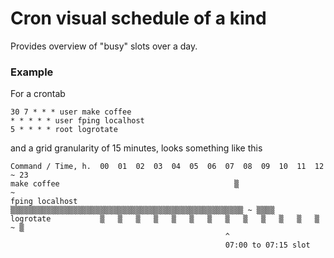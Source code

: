 # Cron visual schedule of a kind

Provides overview of "busy" slots over a day.

### Example

For a crontab

```
30 7 * * * user make coffee
* * * * * user fping localhost
5 * * * * root logrotate
```

and a grid granularity of 15 minutes, looks something like this

```
Command / Time, h.  00  01  02  03  04  05  06  07  08  09  10  11  12   ~ 23  
make coffee                                       ▒                      ~     
fping localhost     ▒▒▒▒▒▒▒▒▒▒▒▒▒▒▒▒▒▒▒▒▒▒▒▒▒▒▒▒▒▒▒▒▒▒▒▒▒▒▒▒▒▒▒▒▒▒▒▒▒▒▒▒ ~ ▒▒▒▒
logrotate           ▒   ▒   ▒   ▒   ▒   ▒   ▒   ▒   ▒   ▒   ▒   ▒   ▒    ~ ▒   
                                                ^
                                                07:00 to 07:15 slot
```
